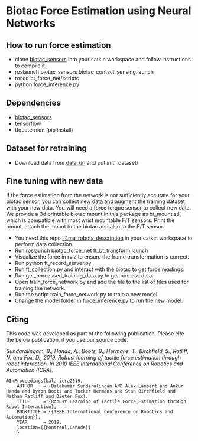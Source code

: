 # Biotac Force Estimation using Neural Networks


## How to run force estimation

-   clone [biotac\_sensors](https://bitbucket.org/robot-learning/biotac_sensors) into your catkin workspace and follow instructions to compile it.
-   roslaunch biotac\_sensors biotac\_contact\_sensing.launch
-   roscd bt\_force\_net/scripts
-   python force\_inference.py


## Dependencies

-   [biotac\_sensors](https://bitbucket.org/robot-learning/biotac_sensors)
-   tensorflow
-   tfquaternion (pip install)


## Dataset for retraining

-   Download data from [data\_url](https://drive.google.com/drive/folders/1jt4qU8XNqv8sWO23RZv2nOndkjUVpLgz?usp=sharing) and put in tf\_dataset/


## Fine tuning with new data

If the force estimation from the network is not sufficiently accurate for your biotac sensor, you can collect new data and augment the training dataset with your new data. You will need a force torque sensor to collect new data. We provide a 3d printable biotac mount in this package as bt\_mount.stl, which is compatible with most wrist mountable F/T sensors. Print the mount, attach the mount to the biotac and also to the F/T sensor.

-   You need this repo [ll4ma\_robots\_description](https://bitbucket.org/robot-learning/ll4ma_robots_description) in your catkin workspace to perform data collection.
-   Run roslaunch biotac\_force\_net ft\_bt\_transform.launch
-   Visualize the force in rviz to ensure the frame transformation is correct.
-   Run python ft\_record\_server.py
-   Run ft\_collection.py and interact with the biotac to get force readings.
-   Run get\_processed\_training\_data.py to get process data.
-   Open train\_force\_network.py and add the file to the list of files used for training the network.
-   Run the script train\_force\_network.py to train a new model
-   Change the model folder in force\_inference.py to run the new model.


## Citing

This code was developed as part of the following publication. Please cite the below publication, if you use our source code.

*Sundaralingam, B., Handa, A., Boots, B., Hermans, T., Birchfield, S., Ratliff, N. and Fox, D., 2019. Robust learning of tactile force estimation through robot interaction. In 2019 IEEE International Conference on Robotics and Automation (ICRA).*

```
@InProceedings{bala-icra2019,
    AUTHOR    = {Balakumar Sundaralingam AND Alex Lambert and Ankur Handa and Byron Boots and Tucker Hermans and Stan Birchfield and Nathan Ratliff and Dieter Fox}, 
    TITLE     = {Robust Learning of Tactile Force Estimation through Robot Interaction}, 
    BOOKTITLE = {{IEEE International Conference on Robotics and Automation}}, 
    YEAR      = 2019,
    location={{Montreal,Canada}}
    }
```
